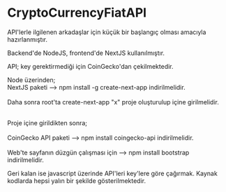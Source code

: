 # CryptoCurrencyFiatAPI

API'lerle ilgilenen arkadaşlar için küçük bir başlangıç olması amacıyla hazırlanmıştır.

Backend'de NodeJS, frontend'de NextJS kullanılmıştır.

API; key gerektirmediği için CoinGecko'dan çekilmektedir.

Node üzerinden;
<br>NextJS paketi --> npm install -g create-next-app indirilmelidir.</br>
<br>Daha sonra root'ta create-next-app "x" proje oluşturulup içine girilmelidir.</br>

<br>Proje içine girildikten sonra;</br>
<br>CoinGecko API paketi --> npm install coingecko-api indirilmelidir.</br>
<br>Web'te sayfanın düzgün çalışması için --> npm install bootstrap indirilmelidir.</br>

Geri kalan ise javascript üzerinde API'leri key'lere göre çağırmak. Kaynak kodlarda hepsi yalın bir şekilde gösterilmektedir.



